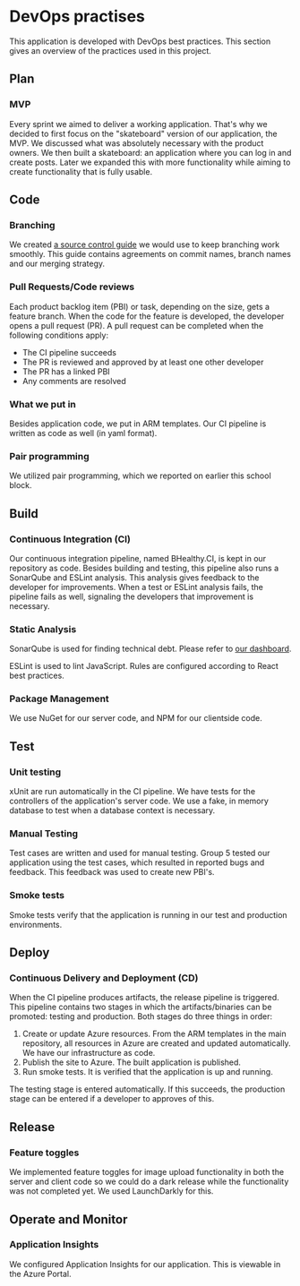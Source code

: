 # DevOps practises

This application is developed with DevOps best practices. This section gives an overview of the practices used in this project.

## Plan

### MVP
Every sprint we aimed to deliver a working application. That's why we decided to first focus on the "skateboard" version of our application, the MVP. We discussed what was absolutely necessary with the product owners. We then built a skateboard: an application where you can log in and create posts. Later we expanded this with more functionality while aiming to create functionality that is fully usable. 

## Code

### Branching

We created [a source control guide](https://dev.azure.com/hhs-se-s6/Group%204/_wiki/wikis/Group-4.wiki/5/Source-Control-Guide) we would use to keep branching work smoothly. This guide contains agreements on commit names, branch names and our merging strategy.

### Pull Requests/Code reviews

Each product backlog item (PBI) or task, depending on the size, gets a feature branch. When the code for the feature is developed, the developer opens a pull request (PR). A pull request can be completed when the following conditions apply:
- The CI pipeline succeeds
- The PR is reviewed and approved by at least one other developer
- The PR has a linked PBI
- Any comments are resolved

### What we put in
Besides application code, we put in ARM templates. Our CI pipeline is written as code as well (in yaml format).

### Pair programming
We utilized pair programming, which we reported on earlier this school block.

## Build

### Continuous Integration (CI)
Our continuous integration pipeline, named BHealthy.CI, is kept in our repository as code. Besides building and testing, this pipeline also runs a SonarQube and ESLint analysis. This analysis gives feedback to the developer for improvements. When a test or ESLint analysis fails, the pipeline fails as well, signaling the developers that improvement is necessary.

### Static Analysis

SonarQube is used for finding technical debt. Please refer to [our dashboard](https://hhssonarqube.westeurope.cloudapp.azure.com/).

ESLint is used to lint JavaScript. Rules are configured according to React best practices.

### Package Management
We use NuGet for our server code, and NPM for our clientside code. 

## Test 

### Unit testing
xUnit are run automatically in the CI pipeline. We have tests for the controllers of the application's server code. We use a fake, in memory database to test when a database context is necessary.

### Manual Testing 
Test cases are written and used for manual testing. Group 5 tested our application using the test cases, which resulted in reported bugs and feedback. This feedback was used to create new PBI's.

### Smoke tests
Smoke tests verify that the application is running in our test and production environments.

## Deploy

### Continuous Delivery and Deployment (CD)
When the CI pipeline produces artifacts, the release pipeline is triggered. This pipeline contains two stages in which the artifacts/binaries can be promoted: testing and production. Both stages do three things in order:

1. Create or update Azure resources. From the ARM templates in the main repository, all resources in Azure are created and updated automatically. We have our infrastructure as code.
2. Publish the site to Azure. The built application is published.
3. Run smoke tests. It is verified that the application is up and running.

The testing stage is entered automatically. If this succeeds, the production stage can be entered if a developer to approves of this.

## Release
### Feature toggles
We implemented feature toggles for image upload functionality in both the server and client code so we could do a dark release while the functionality was not completed yet. We used LaunchDarkly for this. 

## Operate and Monitor

### Application Insights
We configured Application Insights for our application. This is viewable in the Azure Portal.

